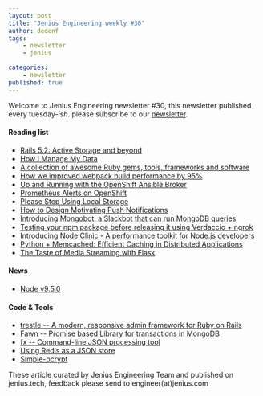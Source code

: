 ```yaml
---
layout: post
title: "Jenius Engineering weekly #30"
author: dedenf
tags:
    - newsletter
    - jenius

categories:
    - newsletter
published: true
---
```


Welcome to Jenius Engineering newsletter #30, this newsletter published every tuesday-*ish*. please subscribe to our [newsletter](http://jenius.tech/newsletter).

#### Reading list
- [Rails 5.2: Active Storage and beyond](https://evilmartians.com/chronicles/rails-5-2-active-storage-and-beyond?utm_source=jeniustech&utm_medium=blog)
- [How I Manage My Data](https://www.zachary.com/posts/how-to-data/?utm_source=jeniustech&utm_medium=blog)
- [A collection of awesome Ruby gems, tools, frameworks and software](https://ruby.libhunt.com/)
- [How we improved webpack build performance by 95%](https://blog.box.com/blog/how-we-improved-webpack-build-performance-95/?utm_source=jeniustech&utm_medium=blog)
- [Up and Running with the OpenShift Ansible Broker](https://blog.openshift.com/up-and-running-with-the-openshift-ansible-broker/?utm_source=jeniustech&utm_medium=blog)
- [Prometheus Alerts on OpenShift](https://blog.openshift.com/prometheus-alerts-on-openshift/?utm_source=jeniustech&utm_medium=blog)
- [Please Stop Using Local Storage](https://www.rdegges.com/2018/please-stop-using-local-storage/?utm_source=jeniustech&utm_medium=blog)
- [How to Design Motivating Push Notifications](https://medium.com/practical-motivation-science/how-to-design-motivating-push-notifications-d25ef3874e42?utm_source=jeniustech&utm_medium=blog)
- [Introducing Mongobot: a Slackbot that can run MongoDB queries](https://hackernoon.com/introducing-mongobot-a-slackbot-that-can-run-mongodb-queries-8dda660fa17e?utm_source=jeniustech&utm_medium=blog)
- [Testing your npm package before releasing it using Verdaccio + ngrok](https://medium.com/@strapi/testing-your-npm-package-before-releasing-it-using-verdaccio-ngrok-28e2832c850a?utm_source=jeniustech&utm_medium=blog)
- [Introducing Node Clinic - A performance toolkit for Node.js developers](https://www.nearform.com/blog/introducing-node-clinic-a-performance-toolkit-for-node-js-developers/?utm_source=jeniustech&utm_medium=blog)
- [Python + Memcached: Efficient Caching in Distributed Applications](https://realpython.com/blog/python/python-memcache-efficient-caching/?utm_source=jeniustech&utm_medium=blog)
- [The Taste of Media Streaming with Flask](https://medium.com/@singhpratyush/the-taste-of-media-streaming-with-flask-cdce35908a50?utm_source=jeniustech&utm_medium=blog)

#### News
- [Node v9.5.0](https://nodejs.org/en/blog/release/v9.5.0/?utm_source=jeniustech&utm_medium=blog)


#### Code & Tools
- [trestle -- A modern, responsive admin framework for Ruby on Rails](https://trestle.io/?utm_source=jeniustech&utm_medium=blog)
- [Fawn -- Promise based Library for transactions in MongoDB](https://github.com/e-oj/Fawn?utm_source=jeniustech&utm_medium=blog)
- [fx -- Command-line JSON processing tool](https://github.com/antonmedv/fx?utm_source=jeniustech&utm_medium=blog)
- [Using Redis as a JSON store](https://github.com/josecolella/Redis-With-JSON-Node?utm_source=jeniustech&utm_medium=blog)
- [Simple-bcrypt](https://github.com/shopnilsazal/simple-bcrypt?utm_source=jeniustech&utm_medium=blog)


These article curated by Jenius Engineering Team and published on jenius.tech, feedback please send to engineer(at)jenius.com 